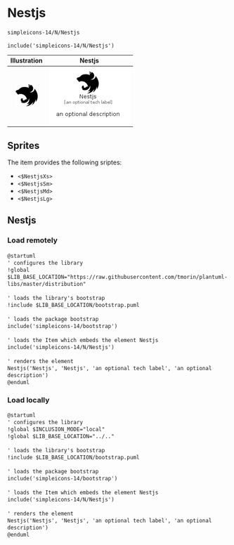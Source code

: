 # Nestjs


```text
simpleicons-14/N/Nestjs
```

```text
include('simpleicons-14/N/Nestjs')
```



| Illustration | Nestjs |
| :---: | :---: |
| ![illustration for Illustration](../../simpleicons-14/N/Nestjs.png) | ![illustration for Nestjs](../../simpleicons-14/N/Nestjs.Local.png) |



## Sprites
The item provides the following sriptes:

- `<$NestjsXs>`
- `<$NestjsSm>`
- `<$NestjsMd>`
- `<$NestjsLg>`





## Nestjs

### Load remotely
```plantuml
@startuml
' configures the library
!global $LIB_BASE_LOCATION="https://raw.githubusercontent.com/tmorin/plantuml-libs/master/distribution"

' loads the library's bootstrap
!include $LIB_BASE_LOCATION/bootstrap.puml

' loads the package bootstrap
include('simpleicons-14/bootstrap')

' loads the Item which embeds the element Nestjs
include('simpleicons-14/N/Nestjs')

' renders the element
Nestjs('Nestjs', 'Nestjs', 'an optional tech label', 'an optional description')
@enduml
```

### Load locally
```plantuml
@startuml
' configures the library
!global $INCLUSION_MODE="local"
!global $LIB_BASE_LOCATION="../.."

' loads the library's bootstrap
!include $LIB_BASE_LOCATION/bootstrap.puml

' loads the package bootstrap
include('simpleicons-14/bootstrap')

' loads the Item which embeds the element Nestjs
include('simpleicons-14/N/Nestjs')

' renders the element
Nestjs('Nestjs', 'Nestjs', 'an optional tech label', 'an optional description')
@enduml
```

